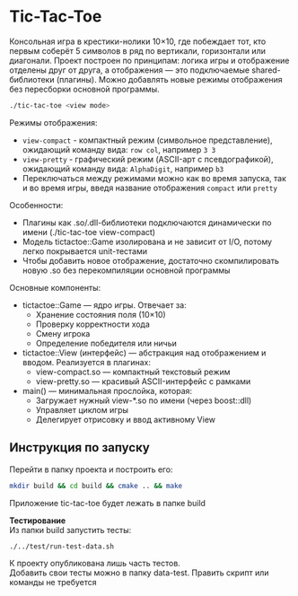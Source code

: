 # Tic-Tac-Toe

Консольная игра в крестики-нолики 10×10, где побеждает тот, кто первым соберёт 5 символов в ряд по вертикали, горизонтали или диагонали.
Проект построен по принципам: логика игры и отображение отделены друг от друга, а отображения — это подключаемые shared-библиотеки (плагины). Можно добавлять новые режимы отображения без пересборки основной программы.

```bash
./tic-tac-toe <view mode>
```

Режимы отображения:
* `view-compact` - компактный режим (символьное представление), ожидающий команду вида: `row col`, например `3 3`
* `view-pretty` - графический режим (ASCII-арт с псевдографикой), ожидающий команду вида: `AlphaDigit`, например `b3`
* Переключаться между режимами можно как во время запуска, так и во время игры, введя название отображения `compact` или `pretty`

Особенности:
* Плагины как .so/.dll-библиотеки подключаются динамически по имени (./tic-tac-toe view-compact)
* Модель tictactoe::Game изолирована и не зависит от I/O, потому легко покрывается unit-тестами
* Чтобы добавить новое отображение, достаточно скомпилировать новую .so без перекомпиляции основной программы

Основные компоненты:
* tictactoe::Game — ядро игры. Отвечает за:
    * Хранение состояния поля (10×10)
    * Проверку корректности хода
    * Смену игрока
    * Определение победителя или ничьи
* tictactoe::View (интерфейс) — абстракция над отображением и вводом. Реализуется в плагинах:
    * view-compact.so — компактный текстовый режим
    * view-pretty.so — красивый ASCII-интерфейс с рамками
* main() — минимальная прослойка, которая:
    * Загружает нужный view-*.so по имени (через boost::dll)
    * Управляет циклом игры
    * Делегирует отрисовку и ввод активному View

## Инструкция по запуску
Перейти в папку проекта и построить его:
```bash
mkdir build && cd build && cmake .. && make
```
Приложение tic-tac-toe будет лежать в папке build

**Тестирование**\
Из папки build запустить тесты:
```bash
./../test/run-test-data.sh
```

К проекту опубликована лишь часть тестов.\
Добавить свои тесты можно в папку data-test. Править скрипт или команды не требуется